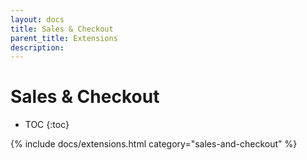 ```yaml
---
layout: docs
title: Sales & Checkout
parent_title: Extensions
description:
---
```


# Sales & Checkout

* TOC
{:toc}

{% include docs/extensions.html category="sales-and-checkout" %}
